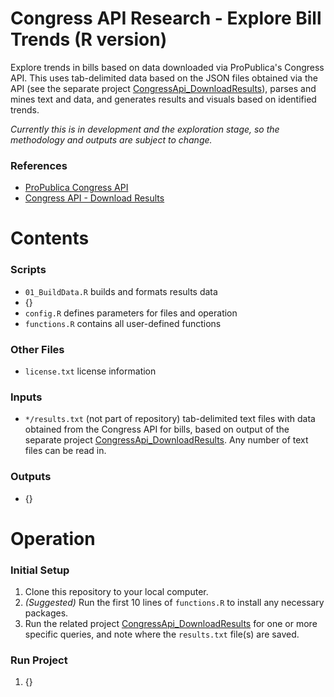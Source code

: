 # Congress API Research - Explore Bill Trends (R version)

Explore trends in bills based on data downloaded via ProPublica's Congress API. This uses tab-delimited data based on the JSON files obtained via the API (see the separate project [CongressApi_DownloadResults](https://github.com/kfarooque/CongressApi_DownloadResults)), parses and mines text and data, and generates results and visuals based on identified trends.

*Currently this is in development and the exploration stage, so the methodology and outputs are subject to change.*

### References
* [ProPublica Congress API](https://projects.propublica.org/api-docs/congress-api/)
* [Congress API - Download Results](https://github.com/kfarooque/CongressApiDownloadResults)

# Contents

### Scripts
* `01_BuildData.R` builds and formats results data
* {}
* `config.R` defines parameters for files and operation
* `functions.R` contains all user-defined functions

### Other Files
* `license.txt` license information

### Inputs
* `*/results.txt` (not part of repository) tab-delimited text files with data obtained from the Congress API for bills, based on output of the separate project [CongressApi_DownloadResults](https://github.com/kfarooque/CongressApi_DownloadResults). Any number of text files can be read in.

### Outputs
* {}

# Operation

### Initial Setup
1. Clone this repository to your local computer.
2. *(Suggested)* Run the first 10 lines of `functions.R` to install any necessary packages.
3. Run the related project [CongressApi_DownloadResults](https://github.com/kfarooque/CongressApi_DownloadResults) for one or more specific queries, and note where the `results.txt` file(s) are saved.

### Run Project
1. {}
